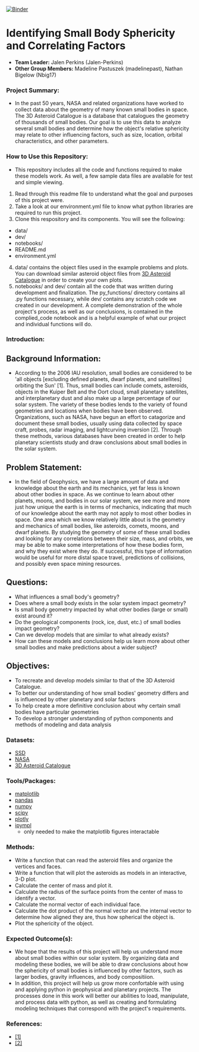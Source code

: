 [![Binder](https://mybinder.org/badge_logo.svg)](https://mybinder.org/v2/gh/GPGN-268/FP01-small_body_geometry-B/HEAD)
# Identifying Small Body Sphericity and Correlating Factors
- **Team Leader:** Jalen Perkins (Jalen-Perkins)
- **Other Group Members:** Madeline Pastuszek (madelinepast), Nathan Bigelow (Nbig17)
### Project Summary:
- In the past 50 years, NASA and related organizations have worked to collect data about the geometry of many known small bodies in space. The 3D Asteroid Catalogue is a database that catalogues the geometry of thousands of small bodies. Our goal is to use this data to analyze several small bodies and determine how the object's relative sphericity may relate to other influencing factors, such as size, location, orbital characteristics, and other parameters. 
### How to Use this Repository:
- This repository includes all the code and functions required to make these models work. As well, a few sample data files are available for test and simple viewing.
1. Read through this readme file to understand what the goal and purposes of this project were. 
2. Take a look at our environment.yml file to know what python libraries are required to run this project.
3. Clone this respository and its components. You will see the following:
- data/
- dev/
- notebooks/
- README.md
- environment.yml
4. data/ contains the object files used in the example problems and plots. You can download similar asteroid object files from [3D Asteroid Catalogue](https://3d-asteroids.space/) in order to create your own plots.
5. notebooks/ and dev/ contain all the code that was written during development and finalization. The py_functions/ directory contains all .py functions necessary, while dev/ contains any scratch code we created in our development. A complete demonstration of the whole project's process, as well as our conclusions, is contained in the complied_code notebook and is a helpful example of what our project and individual functions will do.

### Introduction:

## Background Information:
- According to the 2006 IAU resolution, small bodies are considered to be 'all objects [excluding defined planets, dwarf planets, and satellites] orbiting the Sun' [1]. Thus, small bodies can include comets, asteroids, objects in the Kuiper Belt and the Oort cloud, small planetary satellites, and interplanetary dust and also make up a large percentage of our solar system. The variety of these bodies lends to the variety of found geometries and locations when bodies have been observed. Organizations, such as NASA, have begun an effort to catagorize and document these small bodies, usually using data collected by space craft, probes, radar imaging, and lightcurving inversion [2]. Through these methods, various databases have been created in order to help planetary scientists study and draw conclusions about small bodies in the solar system.

## Problem Statement:
- In the field of Geophysics, we have a large amount of data and knowledge about the earth and its mechanics, yet far less is known about other bodies in space. As we continue to learn about other planets, moons, and bodies in our solar system, we see more and more just how unique the earth is in terms of mechanics, indicating that much of our knowledge about the earth may not apply to most other bodies in space. One area which we know relatively little about is the geometry and mechanics of small bodies, like asteroids, comets, moons, and dwarf planets. By studying the geometry of some of these small bodies and looking for any correlations between their size, mass, and orbits, we may be able to make some interpretations of how these bodies form, and why they exist where they do. If successful, this type of information would be useful for more distal space travel, predictions of collisions, and possibly even space mining resources. 

## Questions:
- What influences a small body's geometry?
- Does where a small body exists in the solar system impact geometry?
- Is small body geometry impacted by what other bodies (large or small) exist around it?
- Do the geological components (rock, ice, dust, etc.) of small bodies impact geometry?
- Can we develop models that are similar to what already exists?
- How can these models and conclusions help us learn more about other small bodies and make predictions about a wider subject?
## Objectives:
- To recreate and develop models similar to that of the 3D Asteroid Catalogue.
- To better our understanding of how small bodies' geometry differs and is influenced by other planetary and solar factors
- To help create a more definitive conclusion about why certain small bodies have particular geometries
- To develop a stronger understanding of python components and methods of modeling and data analysis

### Datasets:
- [SSD](https://ssd.jpl.nasa.gov/tools/gravity.html#/)
- [NASA](https://pdssbn.astro.umd.edu/index.shtml)
- [3D Asteroid Catalogue](https://3d-asteroids.space/) 

### Tools/Packages:
- [matplotlib](https://matplotlib.org/)
- [pandas](https://pandas.pydata.org/)
- [numpy](https://numpy.org/)
- [scipy](https://pypi.org/project/Scripy/)
- [plotly](https://plotly.com/)
- [ipympl](https://matplotlib.org/ipympl/)
  - only needed to make the matplotlib figures interactable

### Methods:
- Write a function that can read the asteroid files and organize the vertices and faces.
- Write a function that will plot the asteroids as models in an interactive, 3-D plot.
- Calculate the center of mass and plot it.
- Calculate the radius of the surface points from the center of mass to identify a vector.
- Calculate the normal vector of each individual face.
- Calculate the dot product of the normal vector and the internal vector to determine how aligned they are, thus how spherical the object is.
- Plot the sphericity of the object.

### Expected Outcome(s):
- We hope that the results of this project will help us understand more about small bodies within our solar system. By organizing data and modeling these bodies, we will be able to draw conclusions about how the sphericity of small bodies is influenced by other factors, such as larger bodies, gravity influences, and body compositiion.
- In addition, this project will help us grow more confortable with using and applying python in geophysical and planetary projects. The processes done in this work will better our abilities to load, manipulate, and process data with python, as well as creating and formulating modeling techniques that correspond with the project's requirements. 

### References:
- [[1]](https://www.iau.org/news/pressreleases/detail/iau0603/#3)
- [[2]](https://3d-asteroids.space/)
